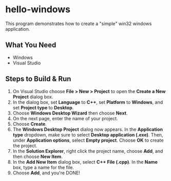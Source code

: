 # hello-windows
This program demonstrates how to create a "simple" win32 windows application.

## What You Need
* Windows
* Visual Studio

## Steps to Build & Run
1. On Visual Studio choose **File > New > Project** to open the **Create a New Project** dialog box.
2. In the dialog box, set **Language** to **C++**, set **Platform** to **Windows**, and set **Project type** to **Desktop**.
3. Choose **Windows Desktop Wizard** then choose **Next**. 
4. On the next page, enter the name of your project.
5. Choose **Create**.
6. The **Windows Desktop Project** dialog now appears. In the **Application type** dropdown, make sure to select
**Desktop application (.exe)**. Then, under **Application options**, select **Empty project**. Choose **OK** to create the project.
7. In the **Solution Explorer**, right click the project name, choose **Add**, and then choose **New Item**.
8. In the **Add New Item** dialog box, select **C++ File (.cpp)**. In the **Name** box, type a name for the file.
9. Choose **Add**, and you're DONE!